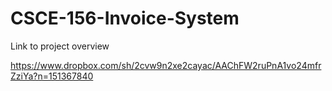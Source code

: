 CSCE-156-Invoice-System
=======================

Link to project overview

https://www.dropbox.com/sh/2cvw9n2xe2cayac/AAChFW2ruPnA1vo24mfrZziYa?n=151367840
